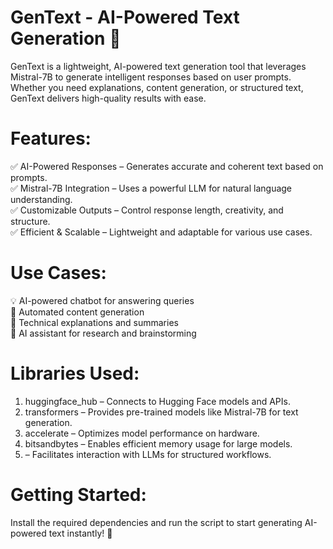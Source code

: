 # GenText - AI-Powered Text Generation 🚀
GenText is a lightweight, AI-powered text generation tool that leverages Mistral-7B to generate intelligent responses based on user prompts. Whether you need explanations, content generation, or structured text, GenText delivers high-quality results with ease.

# Features:
✅ AI-Powered Responses – Generates accurate and coherent text based on prompts.  
✅ Mistral-7B Integration – Uses a powerful LLM for natural language understanding.  
✅ Customizable Outputs – Control response length, creativity, and structure.  
✅ Efficient & Scalable – Lightweight and adaptable for various use cases.  

# Use Cases:
💡 AI-powered chatbot for answering queries  
📝 Automated content generation  
📖 Technical explanations and summaries  
🤖 AI assistant for research and brainstorming  

# Libraries Used:
1. huggingface_hub – Connects to Hugging Face models and APIs.   
2. transformers – Provides pre-trained models like Mistral-7B for text generation.  
3. accelerate – Optimizes model performance on hardware.  
4. bitsandbytes – Enables efficient memory usage for large models.   
5.  – Facilitates interaction with LLMs for structured workflows.   
# Getting Started:
Install the required dependencies and run the script to start generating AI-powered text instantly! 🚀
